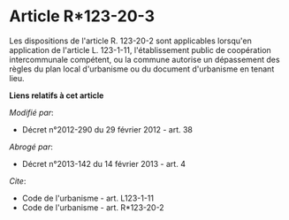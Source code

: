 # Article R*123-20-3

Les dispositions de l'article R. 123-20-2 sont applicables lorsqu'en application de l'article L. 123-1-11, l'établissement
public de coopération intercommunale compétent, ou la commune autorise un dépassement des règles du plan local d'urbanisme ou
du document d'urbanisme en tenant lieu.

**Liens relatifs à cet article**

_Modifié par_:

  - Décret n°2012-290 du 29 février 2012 - art. 38

_Abrogé par_:

  - Décret n°2013-142 du 14 février 2013 - art. 4

_Cite_:

  - Code de l'urbanisme - art. L123-1-11
  - Code de l'urbanisme - art. R*123-20-2
